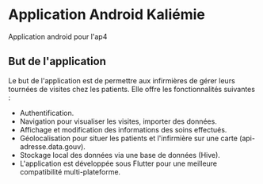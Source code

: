 # Application Android Kaliémie

Application android pour l'ap4

## But de l'application

Le but de l'application est de permettre aux infirmières de gérer leurs tournées de visites chez les patients. Elle offre les fonctionnalités suivantes :

- Authentification.
- Navigation pour visualiser les visites, importer des données.
- Affichage et modification des informations des soins effectués.
- Géolocalisation pour situer les patients et l'infirmière sur une carte (api-adresse.data.gouv).
- Stockage local des données via une base de données (Hive).
- L'application est développée sous Flutter pour une meilleure compatibilité multi-plateforme.

